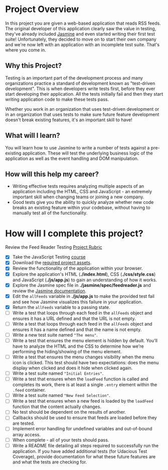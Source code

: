 # Project Overview

In this project you are given a web-based application that reads RSS feeds. The original developer of this application clearly saw the value in testing, they've already included [Jasmine](http://jasmine.github.io/) and even started writing their first test suite! Unfortunately, they decided to move on to start their own company and we're now left with an application with an incomplete test suite. That's where you come in.


## Why this Project?

Testing is an important part of the development process and many organizations practice a standard of development known as "test-driven development". This is when developers write tests first, before they ever start developing their application. All the tests initially fail and then they start writing application code to make these tests pass.

Whether you work in an organization that uses test-driven development or in an organization that uses tests to make sure future feature development doesn't break existing features, it's an important skill to have!


## What will I learn?

You will learn how to use Jasmine to write a number of tests against a pre-existing application. These will test the underlying business logic of the application as well as the event handling and DOM manipulation.


## How will this help my career?

* Writing effective tests requires analyzing multiple aspects of an application including the HTML, CSS and JavaScript - an extremely important skill when changing teams or joining a new company.
* Good tests give you the ability to quickly analyze whether new code breaks an existing feature within your codebase, without having to manually test all of the functionality.


# How will I complete this project?

Review the Feed Reader Testing [Project Rubric](https://review.udacity.com/#!/projects/3442558598/rubric)

- [x] Take the JavaScript Testing [course](https://www.udacity.com/course/ud549)
- [x] Download the [required project assets](http://github.com/udacity/frontend-nanodegree-feedreader).
- [x] Review the functionality of the application within your browser.
- [x] Explore the application's HTML (**./index.html**), CSS (**./css/style.css**) and JavaScript (**./js/app.js**) to gain an understanding of how it works.
- [x] Explore the Jasmine spec file in **./jasmine/spec/feedreader.js** and review the [Jasmine documentation](http://jasmine.github.io).
- [x] Edit the `allFeeds` variable in **./js/app.js** to make the provided test fail and see how Jasmine visualizes this failure in your application.
- [x] Return the `allFeeds` variable to a passing state.
- [ ] Write a test that loops through each feed in the `allFeeds` object and ensures it has a URL defined and that the URL is not empty.
- [ ] Write a test that loops through each feed in the `allFeeds` object and ensures it has a name defined and that the name is not empty.
- [ ] Write a new test suite named `"The menu"`.
- [ ] Write a test that ensures the menu element is hidden by default. You'll have to analyze the HTML and the CSS to determine how we're performing the hiding/showing of the menu element.
- [ ] Write a test that ensures the menu changes visibility when the menu icon is clicked. This test should have two expectations: does the menu display when clicked and does it hide when clicked again.
- [ ] Write a test suite named `"Initial Entries"`.
- [ ] Write a test that ensures when the `loadFeed` function is called and completes its work, there is at least a single `.entry` element within the `.feed` container.
- [ ] Write a test suite named `"New Feed Selection"`.
- [ ] Write a test that ensures when a new feed is loaded by the `loadFeed` function that the content actually changes.
- [ ] No test should be dependent on the results of another.
- [ ] Callbacks should be used to ensure that feeds are loaded before they are tested.
- [ ] Implement error handling for undefined variables and out-of-bound array access.
- [ ] When complete - all of your tests should pass.
- [ ] Write a README file detailing all steps required to successfully run the application. If you have added additional tests (for Udacious Test Coverage),  provide documentation for what these future features are and what the tests are checking for.
